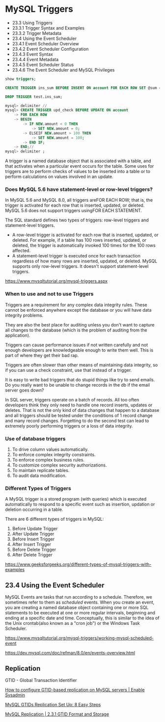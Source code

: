 # MySQL Triggers

- 23.3 Using Triggers
- 23.3.1 Trigger Syntax and Examples
- 23.3.2 Trigger Metadata
- 23.4 Using the Event Scheduler
- 23.4.1 Event Scheduler Overview
- 23.4.2 Event Scheduler Configuration
- 23.4.3 Event Syntax
- 23.4.4 Event Metadata
- 23.4.5 Event Scheduler Status
- 23.4.6 The Event Scheduler and MySQL Privileges

```sql
show triggers;

CREATE TRIGGER ins_sum BEFORE INSERT ON account FOR EACH ROW SET @sum = @sum + NEW.amount;

DROP TRIGGER test.ins_sum;

mysql> delimiter //
mysql> CREATE TRIGGER upd_check BEFORE UPDATE ON account
    -> FOR EACH ROW
    -> BEGIN
        -> IF NEW.amount < 0 THEN
            -> SET NEW.amount = 0;
        -> ELSEIF NEW.amount > 100 THEN
            -> SET NEW.amount = 100;
        -> END IF;
    -> END;//
mysql> delimiter ;
```

A trigger is a named database object that is associated with a table, and that activates when a particular event occurs for the table. Some uses for triggers are to perform checks of values to be inserted into a table or to perform calculations on values involved in an update.

### Does MySQL 5.6 have statement-level or row-level triggers?

In MySQL 5.6 and MySQL 8.0, all triggers areFOR EACH ROW; that is, the trigger is activated for each row that is inserted, updated, or deleted. MySQL 5.6 does not support triggers usingFOR EACH STATEMENT.

The SQL standard defines two types of triggers: row-level triggers and statement-level triggers.

- A row-level trigger is activated for each row that is inserted, updated, or deleted. For example, if a table has 100 rows inserted, updated, or deleted, the trigger is automatically invoked 100 times for the 100 rows affected.
- A statement-level trigger is executed once for each transaction regardless of how many rows are inserted, updated, or deleted.
MySQL supports only row-level triggers. It doesn't support statement-level triggers.

https://www.mysqltutorial.org/mysql-triggers.aspx

### When to use and not to use Triggers

Triggers are a requirement for any complex data integrity rules. These cannot be enforced anywhere except the database or you will have data integrity problems.

They are also the best place for auditing unless you don't want to capture all changes to the database (which is the problem of auditing from the application).

Triggers can cause performance issues if not written carefully and not enough developers are knowledgeable enough to write them well. This is part of where they get their bad rap.

Triggers are often slower than other means of maintaining data integrity, so if you can use a check constraint, use that instead of a trigger.

It is easy to write bad triggers that do stupid things like try to send emails. Do you really want to be unable to change records in the db if the email server goes down?

In SQL server, triggers operate on a batch of records. All too often developers think they only need to handle one record inserts, updates or deletes. That is not the only kind of data changes that happen to a database and all triggers should be tested under the conditions of 1 record change and many record changes. Forgetting to do the second test can lead to extremely poorly performing triggers or a loss of data integrity.

### Use of database triggers

1. To drive column values automatically.
2. To enforce complex integrity constraints.
3. To enforce complex business rules.
4. To customize complex security authorizations.
5. To maintain replicate tables.
6. To audit data modification.

### Different Types of Triggers

A MySQL trigger is a stored program (with queries) which is executed automatically to respond to a specific event such as insertion, updation or deletion occurring in a table.

There are 6 different types of triggers in MySQL:

1. Before Update Trigger
2. After Update Trigger
3. Before Insert Trigger
4. After Insert Trigger
5. Before Delete Trigger
6. After Delete Trigger

https://www.geeksforgeeks.org/different-types-of-mysql-triggers-with-examples

## 23.4 Using the Event Scheduler

MySQL Events are tasks that run according to a schedule. Therefore, we sometimes refer to them as *scheduled* events. When you create an event, you are creating a named database object containing one or more SQL statements to be executed at one or more regular intervals, beginning and ending at a specific date and time. Conceptually, this is similar to the idea of the Unix crontab(also known as a "cron job") or the Windows Task Scheduler.

https://www.mysqltutorial.org/mysql-triggers/working-mysql-scheduled-event

https://dev.mysql.com/doc/refman/8.0/en/events-overview.html

## Replication

GTID - Global Transaction Identifier

[How to configure GTID-based replication on MySQL servers | Enable Sysadmin](https://www.redhat.com/sysadmin/gtid-replication-mysql-servers)

[MySQL GTIDs Replication Set Up: 8 Easy Steps](https://hevodata.com/learn/mysql-gtids-and-replication-set-up/)

[MySQL Replication | 2.3.1 GTID Format and Storage](https://dev.mysql.com/doc/mysql-replication-excerpt/5.7/en/replication-gtids-concepts.html)
